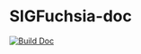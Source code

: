 # SIGFuchsia-doc

[![Build Doc](https://github.com/SIGFuchsia/doc/workflows/deploy/badge.svg?event=push)](https://github.com/SIGFuchsia/doc/actions?workflow=deploy)
